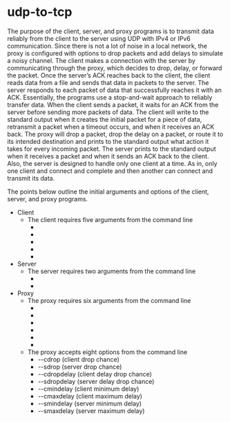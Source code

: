 # udp-to-tcp

The purpose of the client, server, and proxy programs is to transmit data reliably from
the client to the server using UDP with IPv4 or IPv6 communication. Since there is not a
lot of noise in a local network, the proxy is configured with options to drop packets and
add delays to simulate a noisy channel. The client makes a connection with the server
by communicating through the proxy, which decides to drop, delay, or forward the
packet. Once the server’s ACK reaches back to the client, the client reads data from a
file and sends that data in packets to the server. The server responds to each packet of
data that successfully reaches it with an ACK. Essentially, the programs use a
stop-and-wait approach to reliably transfer data. When the client sends a packet, it waits
for an ACK from the server before sending more packets of data. The client will write to
the standard output when it creates the initial packet for a piece of data, retransmit a
packet when a timeout occurs, and when it receives an ACK back. The proxy will drop a
packet, drop the delay on a packet, or route it to its intended destination and prints to
the standard output what action it takes for every incoming packet. The server prints to
the standard output when it receives a packet and when it sends an ACK back to the
client. Also, the server is designed to handle only one client at a time. As in, only one
client and connect and complete and then another can connect and transmit its data.

The points below outline the initial arguments and options of the client, server, and
proxy programs.
 - Client
    - The client requires five arguments from the command line
        - <ip address>
        - <port>
        - <proxy ip address>
        - <proxy port>
        - <filepath>
 - Server
    - The server requires two arguments from the command line
        - <ip address>
        - <port>
 - Proxy
    - The proxy requires six arguments from the command line
        - <ip address>
        - <port>
        - <client ip address>
        - <client port>
        - <server ip address>
        - <server port>
    - The proxy accepts eight options from the command line
        - --cdrop <value> (client drop chance)
        - --sdrop <value> (server drop chance)
        - --cdropdelay <value> (client delay drop chance)
        - --sdropdelay <value> (server delay drop chance)
        - --cmindelay <value> (client minimum delay)
        - --cmaxdelay <value> (client maximum delay)
        - --smindelay <value> (server minimum delay)
        - --smaxdelay <value> (server maximum delay)
